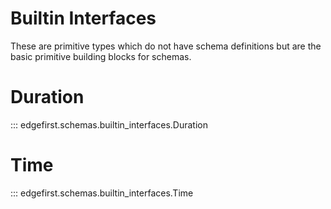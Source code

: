 # Builtin Interfaces

These are primitive types which do not have schema definitions but are the basic primitive building blocks for schemas.

# Duration
::: edgefirst.schemas.builtin_interfaces.Duration

# Time
::: edgefirst.schemas.builtin_interfaces.Time

